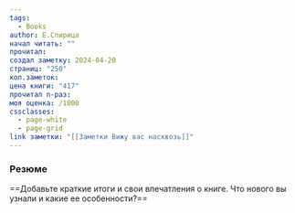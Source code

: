 ```yaml
---
tags:
  - Books
author: Е.Спирица
начал читать: ""
прочитал: 
создал заметку: 2024-04-20
страниц: "250"
кол.заметок: 
цена книги: "417"
прочитал n-раз: 
моя оценка: /1000
cssclasses:
  - page-white
  - page-grid
link заметки: "[[Заметки Вижу вас насквозь]]"
---
```

### Резюме
==Добавьте краткие итоги и свои впечатления о книге. Что нового вы узнали и какие ее особенности?==
